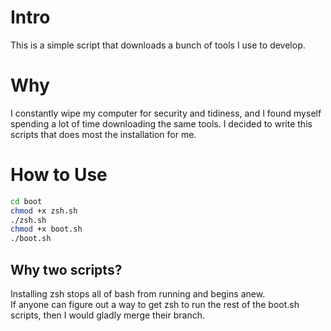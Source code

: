 # Intro

This is a simple script that downloads a bunch of tools I use to develop.

# Why

I constantly wipe my computer for security and tidiness, and I found myself spending a lot of time downloading the same tools. I decided to write this scripts that does most the installation for me. 

# How to Use

```bash
cd boot
chmod +x zsh.sh
./zsh.sh
chmod +x boot.sh
./boot.sh
```

## Why two scripts?
Installing zsh stops all of bash from running and begins anew.  
If anyone can figure out a way to get zsh to run the rest of the boot.sh scripts, then I would gladly merge their branch.
